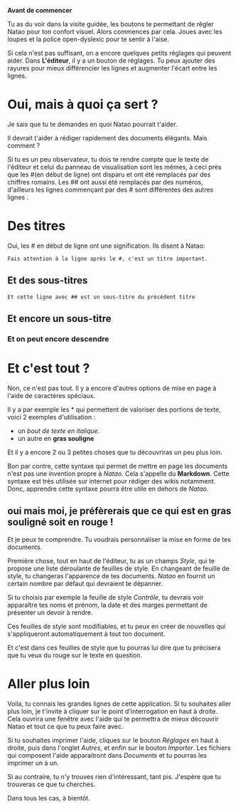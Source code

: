 **Avant de commencer**

Tu as du voir dans la visite guidée, les boutons te permettant de rêgler Natao pour ton confort visuel. Alors commences par cela. Joues avec les loupes et la police open-dyslexic pour te sentir à l'aise.

Si cela n'est pas suffisant, on a encore quelques petits réglages qui peuvent aider. Dans **L'éditeur**, il y a un bouton de réglages. Tu peux ajouter des rayures pour mieux différencier les lignes et augmenter l'écart entre  les lignes.

# Oui, mais à quoi ça sert ?
Je sais que tu te demandes en quoi Natao pourrait t'aider.

Il devrait t'aider à rédiger rapidement des documents élégants. Mais comment ?

Si tu es un peu observateur, tu dois te rendre compte que le texte de l'éditeur et celui du panneau de visualisation sont les mêmes, à ceci près que les #(en début de ligne) ont disparu et ont été remplacés par des chiffres romains. Les ## ont aussi été remplacés par des numéros, d'ailleurs les lignes commençant par des # sont différentes des autres lignes .

# Des titres
Oui, les # en début de ligne ont une signification. Ils disent à Natao:

	Fais attention à la ligne après le #, c'est un titre important.

## Et des sous-titres
	Et cette ligne avec ## est un sous-titre du précédent titre

## Et encore un sous-titre

### Et on peut encore descendre

# Et c'est tout ?

Non, ce n'est pas tout. Il y a encore d'autres options de mise en page à l'aide de caractères spéciaux.

Il y a par exemple les \* qui permettent de valoriser des portions de texte, voici 2 exemples d'utilisation :
- un *bout de texte en italique*.
- un autre en **gras souligne**

Et il y a encore 2 ou 3 petites choses que tu découvriras un peu plus loin.

Bon par contre, cette syntaxe qui permet de mettre en page les documents n'est pas une invention propre à *Natao*.
Cela s'appelle du **Markdown**. Cette syntaxe est très utilisée sur internet pour rédiger des wikis notamment.
Donc, apprendre cette syntaxe pourra être utile en dehors de *Natao*.

## oui mais moi, je préfèrerais que ce qui est en gras souligné soit en rouge !
Et je peux te comprendre. Tu voudrais personnaliser la mise en forme de tes documents.

Première chose, tout en haut de l'éditeur, tu as un champs *Style*, qui te propose une liste déroulante de feuilles de style. En changeant de feuille de style, tu changeras l'apparence de tes documents.
*Natao* en fournit un certain nombre par défaut qui devraient te dépanner.

Si tu choisis par exemple la feuille de style *Contrôle*, tu devrais voir apparaître tes noms et prénom, la date et des marges permettant de présenter un devoir à rendre.

Ces feuilles de style sont modifiables, et tu peux en créer de nouvelles qui s'appliqueront automatiquement à tout ton document.

Et c'est dans ces feuilles de style que tu pourras lui dire que tu précisera que tu veux du rouge sur le texte en question.

# Aller plus loin
Voila, tu connais les grandes lignes de cette application. Si tu souhaites aller plus loin, je t'invite à cliquer sur le point d'interrogation en haut à droite. Cela ouvrira une fenêtre avec l'aide qui te permettra de mieux découvrir Natao et tout ce que tu peux faire avec.

Si tu souhaites imprimer l'aide, cliques sur le bouton *Réglages* en haut à droite, puis dans l'onglet *Autres*, et enfin sur le bouton *Importer*. Les fichiers qui composent l'aide apparaitront dans *Documents* et tu pourras les imprimer un à un.

Si au contraire, tu n'y trouves rien d'intéressant, tant pis. J'espère que tu trouveras ce que tu cherches.

Dans tous les cas, à bientôt.